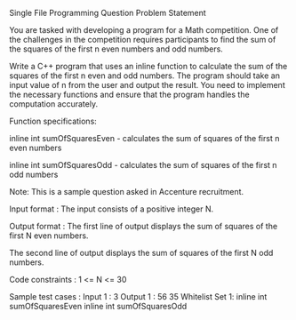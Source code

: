 Single File Programming Question
Problem Statement



You are tasked with developing a program for a Math competition. One of the challenges in the competition requires participants to find the sum of the squares of the first n even numbers and odd numbers.



Write a C++ program that uses an inline function to calculate the sum of the squares of the first n even and odd numbers. The program should take an input value of n from the user and output the result. You need to implement the necessary functions and ensure that the program handles the computation accurately.



Function specifications:



inline int sumOfSquaresEven - calculates the sum of squares of the first n even numbers

inline int sumOfSquaresOdd - calculates the sum of squares of the first n odd numbers



Note: This is a sample question asked in Accenture recruitment.

Input format :
The input consists of a positive integer N.

Output format :
The first line of output displays the sum of squares of the first N even numbers.

The second line of output displays the sum of squares of the first N odd numbers.



Code constraints :
1 <= N <= 30

Sample test cases :
Input 1 :
3
Output 1 :
56
35
Whitelist
Set 1:
inline int sumOfSquaresEven
inline int sumOfSquaresOdd